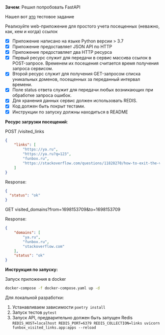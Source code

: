**Зачем**: Решил попробовать FastAPI

Нашел вот [это](https://funbox.ru/q/python.pdf) тестовое задание


Реализуйте web-приложение для простого учета посещенных (неважно, как, кем и когда) ссылок

- [x] Приложение написано на языке Python версии > 3.7
- [x] Приложение предоставляет JSON API по HTTP
- [x] Приложение предоставляет два HTTP ресурса
- [x] Первый ресурс служит для передачи в сервис массива ссылок в POST-запросе. Временем их посещения считается время получения запроса сервисом.
- [x] Второй ресурс служит для получения GET-запросом списка уникальных доменов, посещенных за переданный интервал времени.
- [x] Поле status ответа служит для передачи любых возникающих при обработке запроса ошибок.
- [x] Для хранения данных сервис должен использовать REDIS.
- [x] Код должен быть покрыт тестами.
- [x] Инструкции по запуску должны находиться в README

**Ресурс загрузки посещений**:

POST /visited_links

```json
{
    "links": [
        "https://ya.ru",
        "https://ya.ru?q=123",
        "funbox.ru",
        "https://stackoverflow.com/questions/11828270/how-to-exit-the-vim-editor"
    ]
}
```

Response:

```json
{
  "status": "ok"
}
```

GET visited_domains?from=1698153709&to=1698153709

Response:

```json
{
    "domains": [
        "ya.ru",
        "funbox.ru",
        "stackoverflow.com"
    ],
    "status": "ok"
}
```

**Инструкция по запуску:**

Запуск приложения в docker
```bash
docker-compose -f docker-compose.yaml up -d
```

Для локальной разработки:
1. Устанавливаем зависимости `poetry install`
2. Запуск тестов `pytest`
3. Запуск API, предварительно должен быть запущен Redis `REDIS_HOST=localhost REDIS_PORT=6379 REDIS_COLLECTION=links uvicorn funbox_visited_links.app:apps --reload`